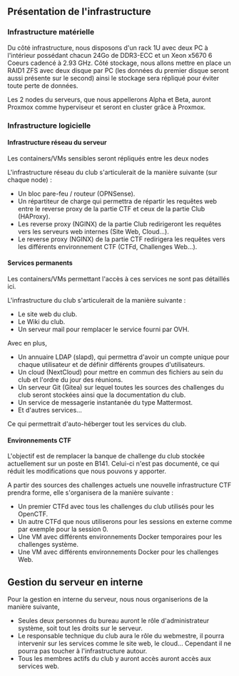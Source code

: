 ## Présentation de l'infrastructure

### Infrastructure matérielle

Du côté infrastructure, nous disposons d'un rack 1U avec deux PC à l'intérieur possédant chacun 24Go de DDR3-ECC et un Xeon x5670 6 Coeurs cadencé à 2.93 GHz. Côté stockage, nous allons mettre en place un RAID1 ZFS avec deux disque par PC (les données du premier disque seront aussi présente sur le second) ainsi le stockage sera répliqué pour éviter toute perte de données.

Les 2 nodes du serveurs, que nous appellerons Alpha et Beta, auront Proxmox comme hyperviseur et seront en cluster grâce à Proxmox.

### Infrastructure logicielle

#### Infrastructure réseau du serveur
Les containers/VMs sensibles seront répliqués entre les deux nodes

L'infrastructure réseau du club s'articulerait de la manière suivante (sur chaque node) :
- Un bloc pare-feu / routeur (OPNSense).
- Un répartiteur de charge qui permettra de répartir les requêtes web entre le reverse proxy de la partie CTF et ceux de la partie Club (HAProxy).
- Les reverse proxy (NGINX) de la partie Club redirigeront les requêtes vers les serveurs web internes (Site Web, Cloud...).
- Le reverse proxy (NGINX) de la partie CTF redirigera les requêtes vers les différents environnement CTF (CTFd, Challenges Web...).

#### Services permanents
Les containers/VMs permettant l'accès à ces services ne sont pas détaillés ici.

L'infrastructure du club s'articulerait de la manière suivante :
- Le site web du club.
- Le Wiki du club.
- Un serveur mail pour remplacer le service fourni par OVH.

Avec en plus,
- Un annuaire LDAP (slapd), qui permettra d'avoir un compte unique pour chaque utilisateur et de définir différents groupes d'utilisateurs.
- Un cloud (NextCloud) pour mettre en commun des fichiers au sein du club et l'ordre du jour des réunions.
- Un serveur Git (Gitea) sur lequel toutes les sources des challenges du club seront stockées ainsi que la documentation du club.
- Un service de messagerie instantanée du type Mattermost.
- Et d'autres services...

Ce qui permettrait d'auto-héberger tout les services du club.

#### Environnements CTF
L'objectif est de remplacer la banque de challenge du club stockée actuellement sur un poste en B141. Celui-ci n'est pas documenté, ce qui réduit les modifications que nous pouvons y apporter.

A partir des sources des challenges actuels une nouvelle infrastructure CTF prendra forme, elle s'organisera de la manière suivante :
- Un premier CTFd avec tous les challenges du club utilisés pour les OpenCTF.
- Un autre CTFd que nous utiliserons pour les sessions en externe comme par exemple pour la session 0.
- Une VM avec différents environnements Docker temporaires pour les challenges système.
- Une VM avec différents environnements Docker pour les challenges Web.

## Gestion du serveur en interne

Pour la gestion en interne du serveur, nous nous organiserions de la manière suivante,

- Seules deux personnes du bureau auront le rôle d'administrateur système, soit tout les droits sur le serveur.
- Le responsable technique du club aura le rôle du webmestre, il pourra intervenir sur les services comme le site web, le cloud... Cependant il ne pourra pas toucher à l'infrastructure autour.
- Tous les membres actifs du club y auront accès auront accès aux services web.
